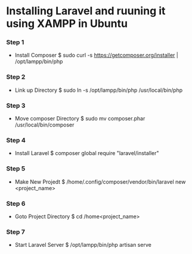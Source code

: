 # Installing Laravel and ruuning it using XAMPP in Ubuntu

### Step 1
- Install Composer
$ sudo curl -s https://getcomposer.org/installer | /opt/lampp/bin/php
### Step 2
- Link up Directory
$ sudo ln -s /opt/lampp/bin/php /usr/local/bin/php
### Step 3
- Move composer Directory
$ sudo mv composer.phar /usr/local/bin/composer
### Step 4
- Install Laravel
$ composer global require "laravel/installer"
### Step 5
- Make New Projedt
$ /home<username>/.config/composer/vendor/bin/laravel new <project_name>
### Step 6
- Goto Project Directory
$ cd /home<username><project_name>
### Step 7
- Start Laravel Server
$ /opt/lampp/bin/php artisan serve
